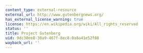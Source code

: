 ```yaml
---
content_type: external-resource
external_url: http://www.gutenbergnews.org/
has_external_license_warning: true
license: https://en.wikipedia.org/wiki/All_rights_reserved
status: ''
title: Project Gutenberg
uid: 9dc38ee8-30a9-467f-8ec8-0a8a41e52f08
wayback_url: ''
---
```


